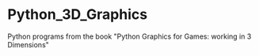 # Python_3D_Graphics
Python programs from the book "Python Graphics for Games: working in 3 Dimensions"

